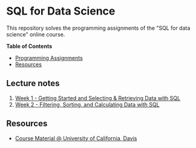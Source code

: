 # SQL for Data Science
This repository solves the programming assignments of the "SQL for data science" online course.


**Table of Contents**

- [Programming Assignments](#programming-assignments)
- [Resources](#resources)


## Lecture notes
1. [Week 1 - Getting Started and Selecting & Retrieving Data with SQL](./Module1CodingAssignment.md)
2. [Week 2 - Filtering, Sorting, and Calculating Data with SQL](./Module2CodingAssignment.md)


## Resources
- [Course Material @ University of California, Davis](https://www.coursera.org/learn/sql-for-data-science)